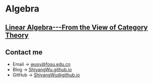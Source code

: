 # Algebra

## [Linear Algebra---From the View of Category Theory](https://shiyangwu.github.io/Blog/Algebra/LinearAlgebraFromtheViewofCategoryTheory)

## Contact me

* Email -> <wusy@fosu.edu.cn>
* Blog -> [ShiyangWu.github.io](https://shiyangwu.github.io/)
* GitHub -> [ShiyangWu@github.io](https://github.com/ShiyangWu/ShiyangWu.github.io/blob/master/README.md)
